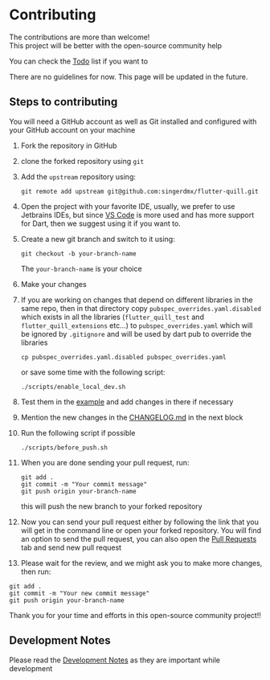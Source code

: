 # Contributing

The contributions are more than welcome! <br>
This project will be better with the open-source community help

You can check the [Todo](./doc/todo.md) list if you want to

There are no guidelines for now.
This page will be updated in the future.

## Steps to contributing

You will need a GitHub account as well as Git installed and configured with your GitHub account on your machine

1. Fork the repository in GitHub
2. clone the forked repository using `git`
3. Add the `upstream` repository using:
    ```
    git remote add upstream git@github.com:singerdmx/flutter-quill.git
    ```
4. Open the project with your favorite IDE, usually, we prefer to use Jetbrains IDEs, but since [VS Code](https://code.visualstudio.com) is more used and has more support for Dart, then we suggest using it if you want to.
5. Create a new git branch and switch to it using:
   
    ```
    git checkout -b your-branch-name
    ```
    The `your-branch-name` is your choice
6. Make your changes
7. If you are working on changes that depend on different libraries in the same repo, then in that directory copy `pubspec_overrides.yaml.disabled` which exists in all the libraries (`flutter_quill_test` and `flutter_quill_extensions` etc...)
to `pubspec_overrides.yaml` which will be ignored by `.gitignore` and will be used by dart pub to override the libraries
    ```
    cp pubspec_overrides.yaml.disabled pubspec_overrides.yaml
    ```
    or save some time with the following script:
    ```
    ./scripts/enable_local_dev.sh
    ```
8. Test them in the [example](./example) and add changes in there if necessary
9. Mention the new changes in the [CHANGELOG.md](../CHANGELOG.md) in the next block
10. Run the following script if possible
    ```
    ./scripts/before_push.sh
    ```
11. When you are done sending your pull request, run:
    ```
    git add .
    git commit -m "Your commit message"
    git push origin your-branch-name
    ```
    this will push the new branch to your forked repository
12. Now you can send your pull request either by following the link that you will get in the command line or open your
forked repository. You will find an option to send the pull request, you can also
open the [Pull Requests](https://github.com/singerdmx/flutter-quill) tab and send new pull request
13.  Please wait for the review, and we might ask you to make more changes, then run:
```
git add .
git commit -m "Your new commit message"
git push origin your-branch-name
```

Thank you for your time and efforts in this open-source community project!!

## Development Notes
Please read the [Development Notes](./doc/development_notes.md) as they are important while development